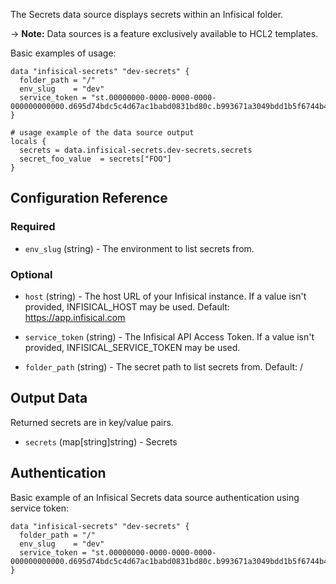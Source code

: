 The Secrets data source displays secrets within an Infisical folder.

-> **Note:** Data sources is a feature exclusively available to HCL2 templates.

Basic examples of usage:

```hcl
data "infisical-secrets" "dev-secrets" {
  folder_path = "/"
  env_slug    = "dev"
  service_token = "st.00000000-0000-0000-0000-000000000000.d695d74bdc5c4d67ac1babd0831bd80c.b993671a3049bdd1b5f6744b44cbe0af"
}

# usage example of the data source output
locals {
  secrets = data.infisical-secrets.dev-secrets.secrets
  secret_foo_value  = secrets["FOO"]
}
```

## Configuration Reference

### Required

<!-- Code generated from the comments of the Config struct in datasource/secrets/data.go; DO NOT EDIT MANUALLY -->

- `env_slug` (string) - The environment to list secrets from.

<!-- End of code generated from the comments of the Config struct in datasource/secrets/data.go; -->

### Optional

<!-- Code generated from the comments of the Config struct in datasource/secrets/data.go; DO NOT EDIT MANUALLY -->

- `host` (string) - The host URL of your Infisical instance. If a value isn't provided, INFISICAL_HOST may be used. Default: https://app.infisical.com

- `service_token` (string) - The Infisical API Access Token. If a value isn't provided, INFISICAL_SERVICE_TOKEN may be used.

- `folder_path` (string) - The secret path to list secrets from. Default: /

<!-- End of code generated from the comments of the Config struct in datasource/secrets/data.go; -->

## Output Data

Returned secrets are in key/value pairs.

<!-- Code generated from the comments of the DatasourceOutput struct in datasource/secrets/data.go; DO NOT EDIT MANUALLY -->

- `secrets` (map[string]string) - Secrets

<!-- End of code generated from the comments of the DatasourceOutput struct in datasource/secrets/data.go; -->

## Authentication

Basic example of an Infisical Secrets data source authentication using service token:

```hcl
data "infisical-secrets" "dev-secrets" {
  folder_path = "/"
  env_slug    = "dev"
  service_token = "st.00000000-0000-0000-0000-000000000000.d695d74bdc5c4d67ac1babd0831bd80c.b993671a3049bdd1b5f6744b44cbe0af"
}
```
